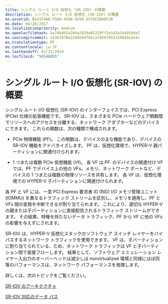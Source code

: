 ```yaml
---
title: シングル ルート I/O 仮想化 (SR-IOV) の概要
description: シングル ルート I/O 仮想化 (SR-IOV) の概要
ms.assetid: B241F468-F568-4500-9356-E576CEBA8F3B
ms.date: 04/20/2017
ms.localizationpriority: medium
ms.openlocfilehash: ba74bd92a204a7828e85239ff1e142a1d405b9a7
ms.sourcegitcommit: a33b7978e22d5bb9f65ca7056f955319049a2e4c
ms.translationtype: MT
ms.contentlocale: ja-JP
ms.lasthandoff: 01/31/2019
ms.locfileid: "56548855"
---
```

# <a name="overview-of-single-root-io-virtualization-sr-iov"></a>シングル ルート I/O 仮想化 (SR-IOV) の概要


シングル ルート I/O 仮想化 (SR-IOV) のインターフェイスでは、PCI Express (PCIe) 仕様の拡張機能です。 SR-IOV は、さまざまな PCIe ハードウェア関数間でリソースへのアクセスを分離する、ネットワーク アダプターなどのデバイスにできます。 これらの関数は、次の種類で構成されます。

-   PCIe 物理機能 (PF)。 この関数は、デバイスの主な機能であり、デバイスの SR-IOV 機能をアドバタイズします。 PF は、仮想化環境で、HYPER-V 親パーティションに関連付けられます。

-   1 つまたは複数 PCIe 仮想機能 (Vf)。 各 VF は PF. のデバイスの関連付け VF では、PF でデバイス上の他の VFs、メモリ、ネットワーク ポートなど、デバイスの 1 つまたは複数の物理リソースを共有します。 各 VF は、仮想化環境での HYPER-V 子パーティションに関連付けられます。

各 PF と VF には、一意 PCI Express 要求者 ID (RID) I/O メモリ管理ユニット (IOMMU) を異なるトラフィック ストリームを区別し、メモリを適用し、PF と VFs 間の変換を中断できるが割り当てられます。 これにより、適切な HYPER-V の親または子パーティションに直接配信されるトラフィック ストリームができます。 その結果、特権を持たないデータ トラフィック、PF から VF に他の VFs の影響を与えずにされます。

SR-IOV は、HYPER-V 仮想化スタックのソフトウェア スイッチ レイヤーをバイパスするネットワーク トラフィックを使用できます。 VF は、子パーティションに割り当てられている、ため、ネットワーク トラフィックは VF と子パーティション間で直接フローします。 結果として、ソフトウェア エミュレーション レイヤー入出力のオーバーヘッドは減少しは nonvirtualized 環境と同様にほぼ同等のパフォーマンスは、ネットワーク パフォーマンスを発揮します。

詳しくは、次のトピックをご覧ください。

[SR-IOV のアーキテクチャ](sr-iov-architecture.md)

[SR-IOV 対応のデータ パス](sr-iov-data-paths.md)

 

 





